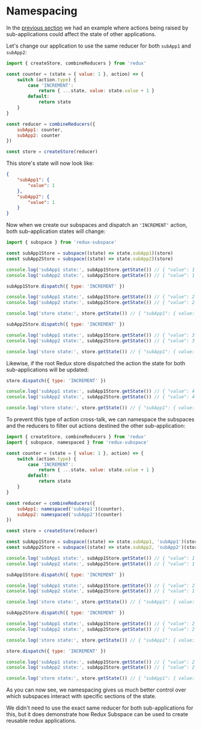 # Namespacing

In the [previous section](/docs/basics/CreatingSubspaces) we had an example where actions being raised by sub-applications could affect the state of other applications.

Let's change our application to use the same reducer for both `subApp1` and `subApp2`:

``` javascript
import { createStore, combineReducers } from 'redux'

const counter = (state = { value: 1 }, action) => {
    switch (action.type) {
        case 'INCREMENT':
            return { ...state, value: state.value + 1 }
        default:
            return state
    }
}

const reducer = combineReducers({
    subApp1: counter,
    subApp2: counter
})

const store = createStore(reducer)
```

This store's state will now look like:

```json
{
    "subApp1": {
        "value": 1
    },
    "subApp2": {
        "value": 1
    }
}
```

Now when we create our subspaces and dispatch an `'INCREMENT'` action, both sub-application states will change:

```javascript
import { subspace } from 'redux-subspace'

const subApp1Store = subspace((state) => state.subApp1)(store)
const subApp2Store = subspace((state) => state.subApp2)(store)

console.log('subApp1 state:', subApp1Store.getState()) // { "value": 1 }
console.log('subApp2 state:', subApp2Store.getState()) // { "value": 1 }

subApp1Store.dispatch({ type: 'INCREMENT' })

console.log('subApp1 state:', subApp1Store.getState()) // { "value": 2 }
console.log('subApp2 state:', subApp2Store.getState()) // { "value": 2 }

console.log('store state:', store.getState()) // { "subApp1": { value: 2 }, "subApp2": { value: 2 } }

subApp2Store.dispatch({ type: 'INCREMENT' })

console.log('subApp1 state:', subApp1Store.getState()) // { "value": 3 }
console.log('subApp2 state:', subApp2Store.getState()) // { "value": 3 }

console.log('store state:', store.getState()) // { "subApp1": { value: 3 }, "subApp2": { value: 3 } }
```

Likewise, if the root Redux store dispatched the action the state for both sub-applications will be updated:

```javascript
store.dispatch({ type: 'INCREMENT' })

console.log('subApp1 state:', subApp1Store.getState()) // { "value": 4 }
console.log('subApp2 state:', subApp2Store.getState()) // { "value": 4 }

console.log('store state:', store.getState()) // { "subApp1": { value: 4 }, "subApp2": { value: 4 } }
```

To prevent this type of action cross-talk, we can namespace the subspaces and the reducers to filter out actions destined the other sub-application:

```javascript
import { createStore, combineReducers } from 'redux'
import { subspace, namespaced } from 'redux-subspace'

const counter = (state = { value: 1 }, action) => {
    switch (action.type) {
        case 'INCREMENT':
            return { ...state, value: state.value + 1 }
        default:
            return state
    }
}

const reducer = combineReducers({
    subApp1: namespaced('subApp1')(counter),
    subApp2: namespaced('subApp2')(counter)
})

const store = createStore(reducer)

const subApp1Store = subspace((state) => state.subApp1, 'subApp1')(store)
const subApp2Store = subspace((state) => state.subApp2, 'subApp2')(store)

console.log('subApp1 state:', subApp1Store.getState()) // { "value": 1 }
console.log('subApp2 state:', subApp2Store.getState()) // { "value": 1 }

subApp1Store.dispatch({ type: 'INCREMENT' })

console.log('subApp1 state:', subApp1Store.getState()) // { "value": 2 }
console.log('subApp2 state:', subApp2Store.getState()) // { "value": 1 }

console.log('store state:', store.getState()) // { "subApp1": { value: 2 }, "subApp2": { value: 1 } }

subApp2Store.dispatch({ type: 'INCREMENT' })

console.log('subApp1 state:', subApp1Store.getState()) // { "value": 2 }
console.log('subApp2 state:', subApp2Store.getState()) // { "value": 2 }

console.log('store state:', store.getState()) // { "subApp1": { value: 2 }, "subApp2": { value: 2 } }

store.dispatch({ type: 'INCREMENT' })

console.log('subApp1 state:', subApp1Store.getState()) // { "value": 2 }
console.log('subApp2 state:', subApp2Store.getState()) // { "value": 2 }

console.log('store state:', store.getState()) // { "subApp1": { value: 2 }, "subApp2": { value: 2 } }
```

As you can now see, we namespacing gives us much better control over which subspaces interact with specific sections of the state.

We didn't need to use the exact same reducer for both sub-applications for this, but it does demonstrate how Redux Subspace can be used to create reusable redux applications.
